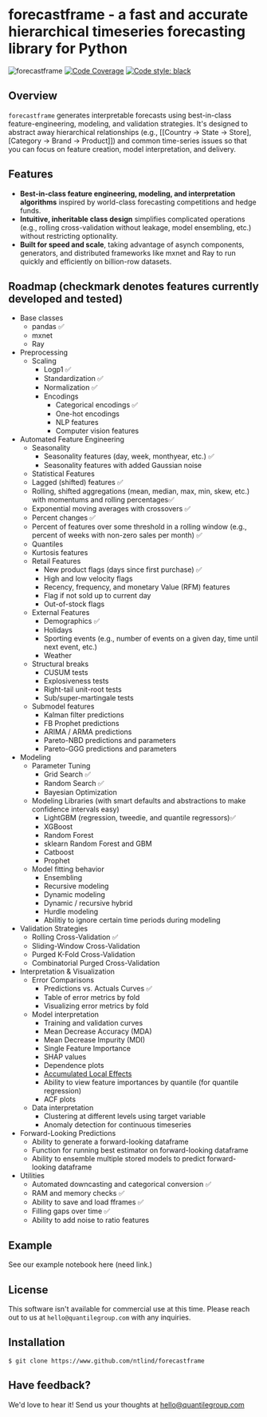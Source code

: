 # forecastframe - a fast and accurate hierarchical timeseries forecasting library for Python
![forecastframe](https://github.com/ntlind/forecastframe/workflows/build/badge.svg)
[![Code Coverage](https://codecov.io/gh/ntlind/forecastframe/branch/main/graph/badge.svg)](https://codecov.io/gh/ntlind/forecastframe)
[![Code style: black](https://img.shields.io/badge/code%20style-black-000000.svg)](https://github.com/psf/black)

## Overview

`forecastframe` generates interpretable forecasts using best-in-class feature-engineering, modeling, and validation strategies. 
It's designed to abstract away hierarchical relationships (e.g., [[Country -> 
State -> Store], [Category -> Brand -> Product]]) and common time-series issues 
so that you can focus on feature creation, model interpretation, and delivery.

## Features
- **Best-in-class feature engineering, modeling, and interpretation algorithms** inspired
    by world-class forecasting competitions and hedge funds.
- **Intuitive, inheritable class design** simplifies complicated operations (e.g., rolling 
    cross-validation without leakage, model ensembling, etc.) without restricting optionality. 
- **Built for speed and scale**, taking advantage of asynch components, generators, and distributed 
    frameworks like mxnet and Ray to run quickly and efficiently on billion-row datasets.

## Roadmap (checkmark denotes features currently developed and tested)
- Base classes
  - pandas ✅
  - mxnet
  - Ray
- Preprocessing
  - Scaling
    - Logp1 ✅
    - Standardization ✅
    - Normalization ✅
    - Encodings
      - Categorical encodings ✅
      - One-hot encodings
      - NLP features
      - Computer vision features
- Automated Feature Engineering
  - Seasonality
    - Seasonality features (day, week, monthyear, etc.) ✅
    - Seasonality features with added Gaussian noise
  -  Statistical Features
    - Lagged (shifted) features ✅
    - Rolling, shifted aggregations (mean, median, max, min, skew, etc.) with momentums and rolling percentages✅
    - Exponential moving averages with crossovers ✅
    - Percent changes ✅
    - Percent of features over some threshold in a rolling window (e.g., percent of weeks with non-zero sales per month) ✅
    - Quantiles 
    - Kurtosis features
  - Retail Features
    - New product flags (days since first purchase) ✅
    - High and low velocity flags
    - Recency, frequency, and monetary Value (RFM) features
    - Flag if not sold up to current day
    - Out-of-stock flags 
  - External Features
    - Demographics ✅
    - Holidays
    - Sporting events (e.g., number of events on a given day, time until next event, etc.)
    - Weather
  - Structural breaks
    - CUSUM tests
    - Explosiveness tests
    - Right-tail unit-root tests
    - Sub/super-martingale tests
  - Submodel features
    - Kalman filter predictions
    - FB Prophet predictions
    - ARIMA / ARMA predictions
    - Pareto-NBD predictions and parameters
    - Pareto-GGG predictions and parameters
- Modeling
  - Parameter Tuning
    - Grid Search  ✅ 
    - Random Search ✅ 
    - Bayesian Optimization
  - Modeling Libraries (with smart defaults and abstractions to make confidence intervals easy)
    - LightGBM (regression, tweedie, and quantile regressors)✅
    - XGBoost
    - Random Forest
    - sklearn Random Forest and GBM
    - Catboost
    - Prophet
  - Model fitting behavior
    - Ensembling
    - Recursive modeling
    - Dynamic modeling
    - Dynamic / recursive hybrid
    - Hurdle modeling
    - Abilitiy to ignore certain time periods during modeling
- Validation Strategies
  - Rolling Cross-Validation ✅ 
  - Sliding-Window Cross-Validation
  - Purged K-Fold Cross-Validation
  - Combinatorial Purged Cross-Validation
- Interpretation & Visualization
  - Error Comparisons
    - Predictions vs. Actuals Curves ✅ 
    - Table of error metrics by fold
    - Visualizing error metrics by fold
  - Model interpretation
    - Training and validation curves
    - Mean Decrease Accuracy (MDA)
    - Mean Decrease Impurity (MDI)
    - Single Feature Importance
    - SHAP values
    - Dependence plots
    - [Accumulated Local Effects](https://christophm.github.io/interpretable-ml-book/ale.html)
    - Ability to view feature importances by quantile (for quantile regression)
    - ACF plots
  - Data interpretation 
    - Clustering at different levels using target variable
    - Anomaly detection for continuous timeseries
- Forward-Looking Predictions
  - Ability to generate a forward-looking dataframe
  - Function for running best estimator on forward-looking dataframe
  - Ability to ensemble multiple stored models to predict forward-looking dataframe
- Utilities
  - Automated downcasting and categorical conversion ✅ 
  - RAM and memory checks ✅ 
  - Ability to save and load fframes ✅
  - Filling gaps over time ✅
  - Ability to add noise to ratio features
  
## Example

See our example notebook here (need link.)


## License

This software isn't available for commercial use at this time. Please reach out to us at `hello@quantilegroup.com` with any inquiries.

## Installation

`$ git clone https://www.github.com/ntlind/forecastframe`

## Have feedback?

We'd love to hear it! Send us your thoughts at hello@quantilegroup.com
